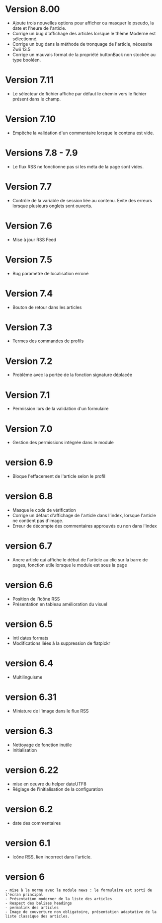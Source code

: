 # Version 8.00
- Ajoute trois nouvelles options pour afficher ou masquer le pseudo, la date et l'heure de l'article.
- Corrige un bug d'affichage des articles lorsque le thème Moderne est sélectionné.
- Corrige un bug dans la méthode de tronquage de l'article, nécessite Zwii 13.5
- Corrige un mauvais format de la propriété buttonBack non stockée au type booléen.
# Version 7.11
- Le sélecteur de fichier affiche par défaut le chemin vers le fichier présent dans le champ.
# Version 7.10
- Empêche la validation d'un commentaire lorsque le contenu est vide.
# Versions 7.8 - 7.9
- Le flux RSS ne fonctionne pas si les méta de la page sont vides.
# Version 7.7
- Contrôle de la variable de session liée au contenu. Evite des erreurs lorsque plusieurs onglets sont ouverts.
# Version 7.6
- Mise à jour RSS Feed
# Version 7.5
- Bug paramètre de localisation erroné
# Version 7.4
- Bouton de retour dans les articles
# Version 7.3
- Termes des commandes de profils
# Version 7.2
- Problème avec la portée de la fonction signature déplacée
# Version 7.1
- Permission lors de la validation d'un formulaire
# Version 7.0
- Gestion des permissions intégrée dans le module
# version 6.9
- Bloque l'effacement de l'article selon le profil
# version 6.8
- Masque le code de vérification
- Corrige un défaut d'affichage de l'article dans l'index, lorsque l'article ne contient pas d'image.
- Erreur de décompte des commentaires approuvés ou non dans l'index
# version 6.7
- Ancre article qui affiche le début de l'article au clic sur la barre de pages, fonction utile lorsque le module est sous la page
# version 6.6
- Position de l'icône RSS
- Présentation en tableau amélioration du visuel
# version 6.5
- Intl dates formats
- Modifications liées à la suppression de flatpickr
# version 6.4
- Multilinguisme
# version 6.31
- Miniature de l'image dans le flux RSS
# version 6.3
- Nettoyage de fonction inutile
- Initialisation
# version 6.22
- mise en oeuvre du helper dateUTF8
- Réglage de l'initialisation de la configuration
# version 6.2
- date des commentaires
# version 6.1
- Icône RSS, lien incorrect dans l'article.
# version 6
    - mise à la norme avec le module news : le formulaire est sorti de l'écran principal
    - Présentation moderner de la liste des articles
    - Respect des balises headings
    - permalink des articles
    - Image de couverture non obligatoire, présentation adaptative de la liste classique des articles.